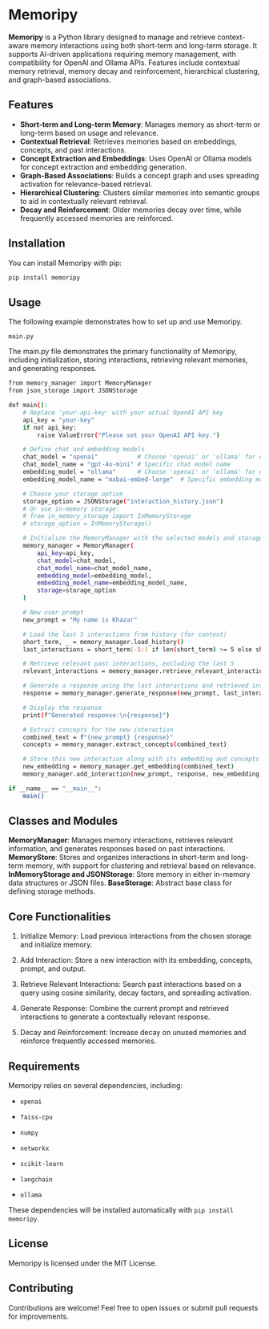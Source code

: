 # Memoripy

**Memoripy** is a Python library designed to manage and retrieve context-aware memory interactions using both short-term and long-term storage. It supports AI-driven applications requiring memory management, with compatibility for OpenAI and Ollama APIs. Features include contextual memory retrieval, memory decay and reinforcement, hierarchical clustering, and graph-based associations.

## Features

- **Short-term and Long-term Memory**: Manages memory as short-term or long-term based on usage and relevance.
- **Contextual Retrieval**: Retrieves memories based on embeddings, concepts, and past interactions.
- **Concept Extraction and Embeddings**: Uses OpenAI or Ollama models for concept extraction and embedding generation.
- **Graph-Based Associations**: Builds a concept graph and uses spreading activation for relevance-based retrieval.
- **Hierarchical Clustering**: Clusters similar memories into semantic groups to aid in contextually relevant retrieval.
- **Decay and Reinforcement**: Older memories decay over time, while frequently accessed memories are reinforced.

## Installation

You can install Memoripy with pip:

```bash
pip install memoripy
```
## Usage
The following example demonstrates how to set up and use Memoripy.


`main.py`

The main.py file demonstrates the primary functionality of Memoripy, including initialization, storing interactions, retrieving relevant memories, and generating responses.

```bash
from memory_manager import MemoryManager
from json_storage import JSONStorage

def main():
    # Replace 'your-api-key' with your actual OpenAI API key
    api_key = "your-key"
    if not api_key:
        raise ValueError("Please set your OpenAI API key.")

    # Define chat and embedding models
    chat_model = "openai"           # Choose 'openai' or 'ollama' for chat
    chat_model_name = "gpt-4o-mini" # Specific chat model name
    embedding_model = "ollama"      # Choose 'openai' or 'ollama' for embeddings
    embedding_model_name = "mxbai-embed-large"  # Specific embedding model name

    # Choose your storage option
    storage_option = JSONStorage("interaction_history.json")
    # Or use in-memory storage:
    # from in_memory_storage import InMemoryStorage
    # storage_option = InMemoryStorage()

    # Initialize the MemoryManager with the selected models and storage
    memory_manager = MemoryManager(
        api_key=api_key,
        chat_model=chat_model,
        chat_model_name=chat_model_name,
        embedding_model=embedding_model,
        embedding_model_name=embedding_model_name,
        storage=storage_option
    )

    # New user prompt
    new_prompt = "My name is Khazar"

    # Load the last 5 interactions from history (for context)
    short_term, _ = memory_manager.load_history()
    last_interactions = short_term[-5:] if len(short_term) >= 5 else short_term

    # Retrieve relevant past interactions, excluding the last 5
    relevant_interactions = memory_manager.retrieve_relevant_interactions(new_prompt, exclude_last_n=5)

    # Generate a response using the last interactions and retrieved interactions
    response = memory_manager.generate_response(new_prompt, last_interactions, relevant_interactions)

    # Display the response
    print(f"Generated response:\n{response}")

    # Extract concepts for the new interaction
    combined_text = f"{new_prompt} {response}"
    concepts = memory_manager.extract_concepts(combined_text)

    # Store this new interaction along with its embedding and concepts
    new_embedding = memory_manager.get_embedding(combined_text)
    memory_manager.add_interaction(new_prompt, response, new_embedding, concepts)

if __name__ == "__main__":
    main()
```
## Classes and Modules
**MemoryManager**: Manages memory interactions, retrieves relevant information, and generates responses based on past interactions.
**MemoryStore**: Stores and organizes interactions in short-term and long-term memory, with support for clustering and retrieval based on relevance.
**InMemoryStorage and JSONStorage**: Store memory in either in-memory data structures or JSON files.
**BaseStorage**: Abstract base class for defining storage methods.

## Core Functionalities
1. Initialize Memory: Load previous interactions from the chosen storage and initialize memory.

2. Add Interaction: Store a new interaction with its embedding, concepts, prompt, and output.

3. Retrieve Relevant Interactions: Search past interactions based on a query using cosine similarity, decay factors, and spreading activation.

4. Generate Response: Combine the current prompt and retrieved interactions to generate a contextually relevant response.

5. Decay and Reinforcement: Increase decay on unused memories and reinforce frequently accessed memories.

## Requirements
Memoripy relies on several dependencies, including:

- `openai`

- `faiss-cpu`

- `numpy`

- `networkx`

- `scikit-learn`

- `langchain`

- `ollama`

These dependencies will be installed automatically with `pip install memoripy`.

## License
Memoripy is licensed under the MIT License.

## Contributing
Contributions are welcome! Feel free to open issues or submit pull requests for improvements.